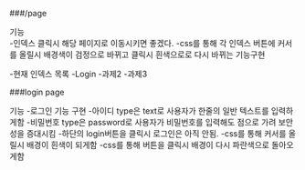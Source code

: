 ###/page

기능  
    -인덱스 클릭시 해당 페이지로 이동시키면 좋겠다.
        -css를 통해 각 인덱스 버튼에 커서를 올릴시 배경색이 검정으로 바뀌고 클릭시 흰색으로로 다시 바뀌는 기능구현

-현재 인덱스 목록 
    -Login
    -과제2
    -과제3


###login page

기능 
    -로그인 기능 구현
    -아이디 type은 text로 사용자가 한줄의 일반 텍스트를 입력하게함
    -비밀번호 type은 password로 사용자가 비밀번호를 입력해도 점으로 가려 보안성을 증대시킴
    -하단의 login버튼을 클릭시 로그인은 아직 안됨.
        -css를 통해 커서를 올릴시 배경이 흰색이 되게함
        -css를 통해 버튼을 클릭시 배경이 다시 파란색으로 돌아오게함
